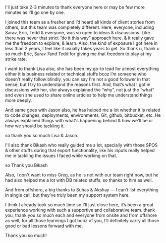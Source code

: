 I'll just take 2-3 minutes to thank everyone here or may be few more minutes as I'll go one by one. 

I joined this team as a fresher and I’d heard all kinds of client stories from others, but this team was completely different. Here, everyone, including Sarav, Eric, Tedd & everyone, was so open to ideas & discussions. Like there was never that strict “do it this way” approach here, & it really gave me the freedom to explore, & learn. Also, the kind of exposure I got here in less than 2 years, I feel like it usually takes years to get. So thank u, thank u so much Eric, Sarav 7and Tedd for giving me that freedom to play at my strike rate.

I want to thank Lisa also, she has been my go-to lead for almost everything either it is business related or technical stuffs bcoz I’m someone who doesn’t really follow blindly, you can say I'm not a good follower in that sense; but I try to understand the reasons first. And, that’s what I got in discussions with her, she always explained the “why”, not just the “what” and even she used to share online articles to help me understand things more deeply.

And same goes with Jason also, he has helped me a lot whether it is related to code changes, deployments, environments, Git, github, bitbucket, etc. He always explained things with what's happening behind & how we'll be or how we should be tackling it. 

so thank you so much Lisa & Jason.

I'll also thank Bikash who really guided me a lot, specially with those SPOS & other stuffs during that export functionality, like his inputs really helped me in tackling the issues I faced while working on that.

so Thank you Bikash

Also, I don't want to miss Greg, as he is not with our team right now, but he had also helped me a lot with DB related stuffs, so thanks to him as well.

And from offshore, a big thanks to Suhas & Akshay — I can’t list everything in single call, but they’ve truly been my support system here.

I think I already took so much time so I'll just close here, it’s been a great experience working with such a supportive and collaborative team. thank you, thank you so much each and everyone from onsite and from offshore as well, for all those learnings I got bcoz of you, I’ll definitely carry all those good or bad lessons forward with me. 

Thank you so much!
